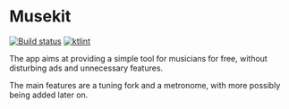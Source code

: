 # Musekit

<p>
<a href=""><img src="https://github.com/Kwasow/Musekit/actions/workflows/android.yml/badge.svg" alt="Build status"></a>
<a href="https://ktlint.github.io/"><img src="https://img.shields.io/badge/code%20style-%E2%9D%A4-FF4081.svg" alt="ktlint"></a>
</p>

The app aims at providing a simple tool for musicians for free, without
disturbing ads and unnecessary features.

The main features are a tuning fork and a metronome, with more possibly
being added later on.
